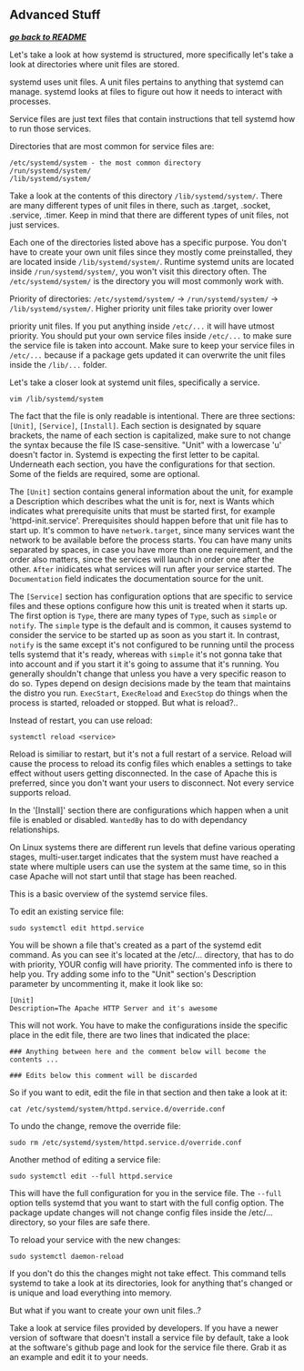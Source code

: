 ## Advanced Stuff

[***go back to README***](README.md)

Let's take a look at how systemd is structured, more specifically let's take a
look at directories where unit files are stored.

systemd uses unit files. A unit files pertains to anything that systemd can
manage. systemd looks at files to figure out how it needs to interact with
processes. 

Service files are just text files that contain instructions that tell systemd
how to run those services.

Directories that are most common for service files are:

    /etc/systemd/system - the most common directory
    /run/systemd/system/ 
    /lib/systemd/system/ 

Take a look at the contents of this directory `/lib/systemd/system/`. There are
many different types of unit files in there, such as .target, .socket, .service,
.timer. Keep in mind that there are different types of unit files, not just
services.

Each one of the directories listed above has a specific purpose. You don't have
to create your own unit files since they mostly come preinstalled, they are 
located inside `/lib/systemd/system/`. Runtime systemd units are located inside 
`/run/systemd/system/`, you won't visit this directory often. The
`/etc/systemd/system/` is the directory you will most commonly work with.

Priority of directories: `/etc/systemd/system/` -> `/run/systemd/system/` ->
`/lib/systemd/system/`. Higher priority unit files take priority over lower

priority unit files. If you put anything inside `/etc/...` it will have utmost 
priority. You should put your own service files inside `/etc/...` to make sure
the service file is taken into account. Make sure to keep your service files in
`/etc/...` because if a package gets updated it can overwrite the unit files
inside the `/lib/...` folder.

Let's take a closer look at systemd unit files, specifically a service.

	vim /lib/systemd/system

The fact that the file is only readable is intentional. There are three 
sections: `[Unit]`, `[Service]`, `[Install]`. Each section is designated by
square brackets, the name of each section is capitalized, make sure to not
change the syntax because the file IS case-sensitive. "Unit" with a lowercase
'u' doesn't factor in. Systemd is expecting the first letter to be capital.
Underneath each section, you have the configurations for that section. Some of
the fields are required, some are optional.

The `[Unit]` section contains general information about the unit, for example a
Description which describes what the unit is for, next is Wants which indicates
what prerequisite units that must be started first, for example
'httpd-init.service'. Prerequisites should happen before that unit file has to
start up. It's common to have `network.target`, since many services want the
network to be available before the process starts. You can have many units
separated by spaces, in case you have more than one requirement, and the order
also matters, since the services will launch in order one after the other.
`After` inidicates what services will run after your service started. The
`Documentation` field indicates the documentation source for the unit.

The `[Service]` section has configuration options that are specific to service
files and these options configure how this unit is treated when it starts up.
The first option is `Type`, there are many types of `Type`, such as `simple` or
`notify`. The `simple` type is the default and is common, it causes systemd to
consider the service to be started up as soon as you start it. In contrast,
`notify` is the same except it's not configured to be running until the process
tells systemd that it's ready, whereas with `simple` it's not gonna take that
into account and if you start it it's going to assume that it's running. You
generally shouldn't change that unless you have a very specific reason to do 
so. Types depend on design decisions made by the team that maintains the distro
you run. `ExecStart`, `ExecReload` and `ExecStop` do things when the process is
started, reloaded or stopped. But what is reload?..

Instead of restart, you can use reload:

	systemctl reload <service>

Reload is similiar to restart, but it's not a full restart of a service. Reload
will cause the process to reload its config files which enables a settings to
take effect without users getting disconnected. In the case of Apache this is
preferred, since you don't want your users to disconnect. Not every service
supports reload.

In the '[Install]' section there are configurations which happen when a unit
file is enabled or disabled. `WantedBy` has to do with dependancy
relationships. 

On Linux systems there are different run levels that define various operating
stages, multi-user.target indicates that the system must have reached a state
where multiple users can use the system at the same time, so in this case
Apache will not start until that stage has been reached.

This is a basic overview of the systemd service files.

To edit an existing service file:

	sudo systemctl edit httpd.service

You will be shown a file that's created as a part of the systemd edit command.
As you can see it's located at the /etc/... directory, that has to do with 
priority, YOUR config will have priority. The commented info is there to help
you. Try adding some info to the "Unit" section's Description parameter by
uncommenting it, make it look like so:

	[Unit]
	Description=The Apache HTTP Server and it's awesome

This will not work. You have to make the configurations inside the specific
place in the edit file, there are two lines that indicated the place:

```
### Anything between here and the comment below will become the contents ...

### Edits below this comment will be discarded
```

 So if you want to edit, edit the file in that section and then take a look at
 it:

	cat /etc/systemd/system/httpd.service.d/override.conf

To undo the change, remove the override file:

	sudo rm /etc/systemd/system/httpd.service.d/override.conf

Another method of editing a service file:

	sudo systemctl edit --full httpd.service

This will have the full configuration for you in the service file. The `--full`
option tells systemd that you want to start with the full config option. The
package update changes will not change config files inside the /etc/... 
directory, so your files are safe there.

To reload your service with the new changes:

	sudo systemctl daemon-reload

If you don't do this the changes might not take effect. This command tells
systemd to take a look at its directories, look for anything that's changed
or is unique and load everything into memory. 

But what if you want to create your own unit files..?

Take a look at service files provided by developers. If you have a newer 
version of software that doesn't install a service file by default, take a look
at the software's github page and look for the service file there. Grab it as
an example and edit it to your needs.

